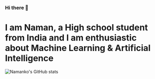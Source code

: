 ### Hi there 👋
# I am Naman, a High school student from India and I am enthusiastic about Machine Learning & Artificial Intelligence

![Namanko's GitHub stats](https://github-readme-stats.vercel.app/api?username=namanko&show_icons=true)

<!--
**namanko/namanko** is a ✨ _special_ ✨ repository because its `README.md` (this file) appears on your GitHub profile.

Here are some ideas to get you started:

- 🔭 I’m currently working on ...
- 🌱 I’m currently learning ...
- 👯 I’m looking to collaborate on ...
- 🤔 I’m looking for help with ...
- 💬 Ask me about ...
- 📫 How to reach me: ...
- 😄 Pronouns: ...
- ⚡ Fun fact: ...
-->
